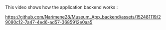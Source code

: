 This video shows how the application backend works :

https://github.com/Narimene28/Museum_App_backend/assets/152481119/29080c12-7a47-4ed6-ad57-3685912e0aa5
